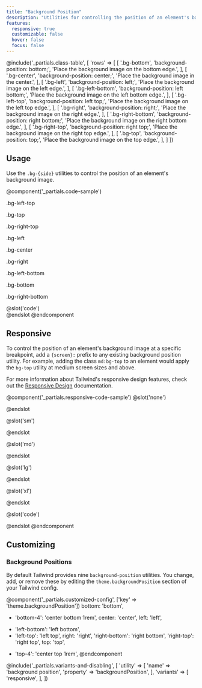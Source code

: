```yaml
---
title: "Background Position"
description: "Utilities for controlling the position of an element's background image."
features:
  responsive: true
  customizable: false
  hover: false
  focus: false
---
```


@include('_partials.class-table', [
  'rows' => [
    [
      '.bg-bottom',
      'background-position: bottom;',
      'Place the background image on the bottom edge.',
    ],
    [
      '.bg-center',
      'background-position: center;',
      'Place the background image in the center.',
    ],
    [
      '.bg-left',
      'background-position: left;',
      'Place the background image on the left edge.',
    ],
    [
      '.bg-left-bottom',
      'background-position: left bottom;',
      'Place the background image on the left bottom edge.',
    ],
    [
      '.bg-left-top',
      'background-position: left top;',
      'Place the background image on the left top edge.',
    ],
    [
      '.bg-right',
      'background-position: right;',
      'Place the background image on the right edge.',
    ],
    [
      '.bg-right-bottom',
      'background-position: right bottom;',
      'Place the background image on the right bottom edge.',
    ],
    [
      '.bg-right-top',
      'background-position: right top;',
      'Place the background image on the right top edge.',
    ],
    [
      '.bg-top',
      'background-position: top;',
      'Place the background image on the top edge.',
    ],
  ]
])

## Usage

Use the `.bg-{side}` utilities to control the position of an element's background image.

@component('_partials.code-sample')
<div class="flex justify-around mb-8">
  <div class="flex-1">
    <p class="text-center text-sm text-gray-600 mb-1">.bg-left-top</p>
    <div class="mx-auto bg-gray-400 w-24 h-24 bg-left-top bg-no-repeat"
        style="background-image:url('https://images.unsplash.com/photo-1459262838948-3e2de6c1ec80?ixlib=rb-1.2.1&ixid=eyJhcHBfaWQiOjEyMDd9&auto=format&fit=crop&w=64&h=64&q=80');"></div>
  </div>
  <div class="flex-1">
    <p class="text-center text-sm text-gray-600 mb-1">.bg-top</p>
    <div class="mx-auto bg-gray-400 w-24 h-24 bg-top bg-no-repeat"
         style="background-image:url('https://images.unsplash.com/photo-1459262838948-3e2de6c1ec80?ixlib=rb-1.2.1&ixid=eyJhcHBfaWQiOjEyMDd9&auto=format&fit=crop&w=64&h=64&q=80');"></div>
  </div>
  <div class="flex-1">
    <p class="text-center text-sm text-gray-600 mb-1">.bg-right-top</p>
    <div class="mx-auto bg-gray-400 w-24 h-24 bg-right-top bg-no-repeat"
         style="background-image:url('https://images.unsplash.com/photo-1459262838948-3e2de6c1ec80?ixlib=rb-1.2.1&ixid=eyJhcHBfaWQiOjEyMDd9&auto=format&fit=crop&w=64&h=64&q=80');"></div>
  </div>
</div>
<div class="flex justify-around mb-8">
  <div class="flex-1">
    <p class="text-center text-sm text-gray-600 mb-1">.bg-left</p>
    <div class="mx-auto bg-gray-400 w-24 h-24 bg-left bg-no-repeat"
         style="background-image:url('https://images.unsplash.com/photo-1459262838948-3e2de6c1ec80?ixlib=rb-1.2.1&ixid=eyJhcHBfaWQiOjEyMDd9&auto=format&fit=crop&w=64&h=64&q=80');"></div>
  </div>
  <div class="flex-1">
    <p class="text-center text-sm text-gray-600 mb-1">.bg-center</p>
    <div class="mx-auto bg-gray-400 w-24 h-24 bg-center bg-no-repeat"
         style="background-image:url('https://images.unsplash.com/photo-1459262838948-3e2de6c1ec80?ixlib=rb-1.2.1&ixid=eyJhcHBfaWQiOjEyMDd9&auto=format&fit=crop&w=64&h=64&q=80');"></div>
  </div>
  <div class="flex-1">
    <p class="text-center text-sm text-gray-600 mb-1">.bg-right</p>
    <div class="mx-auto bg-gray-400 w-24 h-24 bg-right bg-no-repeat"
         style="background-image:url('https://images.unsplash.com/photo-1459262838948-3e2de6c1ec80?ixlib=rb-1.2.1&ixid=eyJhcHBfaWQiOjEyMDd9&auto=format&fit=crop&w=64&h=64&q=80');"></div>
  </div>
</div>
<div class="flex justify-around">
  <div class="flex-1">
    <p class="text-center text-sm text-gray-600 mb-1">.bg-left-bottom</p>
    <div class="mx-auto bg-gray-400 w-24 h-24 bg-left-bottom bg-no-repeat"
         style="background-image:url('https://images.unsplash.com/photo-1459262838948-3e2de6c1ec80?ixlib=rb-1.2.1&ixid=eyJhcHBfaWQiOjEyMDd9&auto=format&fit=crop&w=64&h=64&q=80');"></div>
  </div>
  <div class="flex-1">
    <p class="text-center text-sm text-gray-600 mb-1">.bg-bottom</p>
    <div class="mx-auto bg-gray-400 w-24 h-24 bg-bottom bg-no-repeat"
         style="background-image:url('https://images.unsplash.com/photo-1459262838948-3e2de6c1ec80?ixlib=rb-1.2.1&ixid=eyJhcHBfaWQiOjEyMDd9&auto=format&fit=crop&w=64&h=64&q=80');"></div>
  </div>
  <div class="flex-1">
    <p class="text-center text-sm text-gray-600 mb-1">.bg-right-bottom</p>
    <div class="mx-auto bg-gray-400 w-24 h-24 bg-right-bottom bg-no-repeat"
         style="background-image:url('https://images.unsplash.com/photo-1459262838948-3e2de6c1ec80?ixlib=rb-1.2.1&ixid=eyJhcHBfaWQiOjEyMDd9&auto=format&fit=crop&w=64&h=64&q=80');"></div>
  </div>
</div>
@slot('code')
<div class="bg-no-repeat bg-left-top bg-gray-400 w-24 h-24" style="background-image: url(...);"></div>
<div class="bg-no-repeat bg-top bg-gray-400 w-24 h-24" style="background-image: url(...);"></div>
<div class="bg-no-repeat bg-right-top bg-gray-400 w-24 h-24" style="background-image: url(...);"></div>
<div class="bg-no-repeat bg-left bg-gray-400 w-24 h-24" style="background-image: url(...);"></div>
<div class="bg-no-repeat bg-center bg-gray-400 w-24 h-24" style="background-image: url(...);"></div>
<div class="bg-no-repeat bg-right bg-gray-400 w-24 h-24" style="background-image: url(...);"></div>
<div class="bg-no-repeat bg-left-bottom bg-gray-400 w-24 h-24" style="background-image: url(...);"></div>
<div class="bg-no-repeat bg-bottom bg-gray-400 w-24 h-24" style="background-image: url(...);"></div>
<div class="bg-no-repeat bg-right-bottom bg-gray-400 w-24 h-24" style="background-image: url(...);"></div>
@endslot
@endcomponent

## Responsive

To control the position of an element's background image at a specific breakpoint, add a `{screen}:` prefix to any existing background position utility. For example, adding the class `md:bg-top` to an element would apply the `bg-top` utility at medium screen sizes and above.

For more information about Tailwind's responsive design features, check out the [Responsive Design](/docs/responsive-design) documentation.

@component('_partials.responsive-code-sample')
@slot('none')
<div class="mx-auto bg-gray-400 w-48 h-48 bg-center bg-no-repeat" style="background-image: url('https://images.unsplash.com/photo-1459262838948-3e2de6c1ec80?ixlib=rb-1.2.1&ixid=eyJhcHBfaWQiOjEyMDd9&auto=format&fit=crop&w=128&h=128&q=80')"></div>
@endslot

@slot('sm')
<div class="mx-auto bg-gray-400 w-48 h-48 bg-top bg-no-repeat" style="background-image: url('https://images.unsplash.com/photo-1459262838948-3e2de6c1ec80?ixlib=rb-1.2.1&ixid=eyJhcHBfaWQiOjEyMDd9&auto=format&fit=crop&w=128&h=128&q=80')"></div>
@endslot

@slot('md')
<div class="mx-auto bg-gray-400 w-48 h-48 bg-right bg-no-repeat" style="background-image: url('https://images.unsplash.com/photo-1459262838948-3e2de6c1ec80?ixlib=rb-1.2.1&ixid=eyJhcHBfaWQiOjEyMDd9&auto=format&fit=crop&w=128&h=128&q=80')"></div>
@endslot

@slot('lg')
<div class="mx-auto bg-gray-400 w-48 h-48 bg-bottom bg-no-repeat" style="background-image: url('https://images.unsplash.com/photo-1459262838948-3e2de6c1ec80?ixlib=rb-1.2.1&ixid=eyJhcHBfaWQiOjEyMDd9&auto=format&fit=crop&w=128&h=128&q=80')"></div>
@endslot

@slot('xl')
<div class="mx-auto bg-gray-400 w-48 h-48 bg-left bg-no-repeat" style="background-image: url('https://images.unsplash.com/photo-1459262838948-3e2de6c1ec80?ixlib=rb-1.2.1&ixid=eyJhcHBfaWQiOjEyMDd9&auto=format&fit=crop&w=128&h=128&q=80')"></div>
@endslot

@slot('code')
<div class="none:bg-center sm:bg-top md:bg-right lg:bg-bottom xl:bg-left ..." style="background-image: url(...)"></div>
@endslot
@endcomponent

## Customizing

### Background Positions

By default Tailwind provides nine `background-position` utilities. You change, add, or remove these by editing the `theme.backgroundPosition` section of your Tailwind config.

@component('_partials.customized-config', ['key' => 'theme.backgroundPosition'])
  bottom: 'bottom',
+ 'bottom-4': 'center bottom 1rem',
  center: 'center',
  left: 'left',
- 'left-bottom': 'left bottom',
- 'left-top': 'left top',
  right: 'right',
  'right-bottom': 'right bottom',
  'right-top': 'right top',
  top: 'top',
+ 'top-4': 'center top 1rem',
@endcomponent


@include('_partials.variants-and-disabling', [
    'utility' => [
        'name' => 'background position',
        'property' => 'backgroundPosition',
    ],
    'variants' => [
        'responsive',
    ],
])
